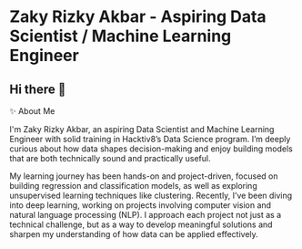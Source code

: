 # Zaky Rizky Akbar - Aspiring Data Scientist / Machine Learning Engineer

## Hi there 👋

✨ About Me

I'm Zaky Rizky Akbar, an aspiring Data Scientist and Machine Learning Engineer with solid training in Hacktiv8’s Data Science program. I’m deeply curious about how data shapes decision-making and enjoy building models that are both technically sound and practically useful.

My learning journey has been hands-on and project-driven, focused on building regression and classification models, as well as exploring unsupervised learning techniques like clustering. Recently, I’ve been diving into deep learning, working on projects involving computer vision and natural language processing (NLP). I approach each project not just as a technical challenge, but as a way to develop meaningful solutions and sharpen my understanding of how data can be applied effectively.




<!--
**zakyrizky05/zakyrizky05** is a ✨ _special_ ✨ repository because its `README.md` (this file) appears on your GitHub profile.

Here are some ideas to get you started:

- 🔭 I’m currently working on ...
- 🌱 I’m currently learning ...
- 👯 I’m looking to collaborate on ...
- 🤔 I’m looking for help with ...
- 💬 Ask me about ...
- 📫 How to reach me: ...
- 😄 Pronouns: ...
- ⚡ Fun fact: ...
-->
